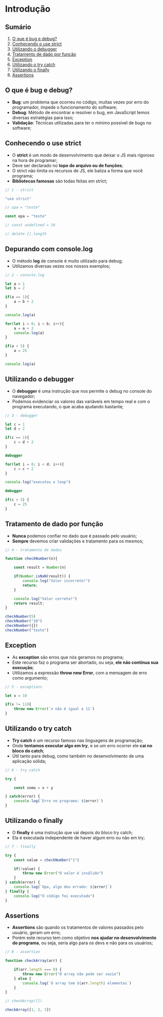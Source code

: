 # Introdução

## Sumário

1. [O que é bug e debug?](#o-que-é-bug-e-debug)
2. [Conhecendo o use strict](#conhecendo-o-use-strict)
3. [Utilizando o debugger](#utilizando-o-debugger)
4. [Tratamento de dado por função](#tratamento-de-dado-por-função)
5. [Exception](#exception)
6. [Utilizando o try catch](#utilizando-o-try-catch)
7. [Utilizando o finally](#utilizando-o-finally)
8. [Assertions](#assertions)

## O que é bug e debug?

- **Bug**: um problema que ocorreu no código, muitas vezes por erro do programador, impede o funcionamento do software;
- **Debug**: Método de encontrar e resolver o bug, em JavaScript temos diversas estratégias para isso;
- **Validação**: Técnicas utilizadas para ter o mínimo possível de bugs no software;

## Conhecendo o use strict

- O **strict** é um modo de desenvolvimento que deixar o JS mais rigoroso na hora de programar;
- Deve ser declarado no **topo do arquivo ou de funções**;
- O strict não limita os recursos de JS, ele baliza a forma que você programa;
- **Bibliotecas famosas** são todas feitas em strict;

```js
// 1 - strict

"use strict"

// opa = "teste"

const opa = "teste"

// const undefined = 10

// delete [].length
```
## Depurando com console.log

- O método **log** de console é muito utilizado para debug;
- Utilizamos diversas vezes nos nossos exemplos;

```js
// 2 - console.log

let a = 1
let b = 2

if(a == 1){
    a = b + 2
}

console.log(a)

for(let i = 0; i < b; i++){
    a = a + 2
    console.log(a)
}

if(a > 5) {
    a = 25
}

console.log(a)
```

## Utilizando o debugger

- O **debugger** é uma instrução que nos permite o debug no console do navegador;
- Podemos evidenciar os valores das variáveis em tempo real e com o programa executando, o que acaba ajudando bastante;

```js
// 3 - debugger

let c = 1
let d = 2

if(c == 1){
    c = d + 2
}

debugger

for(let i = 0; i < d; i++){
    c = c + 2
}

console.log("executou o loop")

debugger

if(c > 5) {
    c = 25
}
```

## Tratamento de dado por função

- **Nunca** podemos confiar no dado que é passado pelo usuário;
- **Sempre** devemos criar validações e tratamento para os mesmos;

```js
// 4 - tratamento de dados

function checkNumber(n){

    const result = Number(n)

    if(Number.isNaN(result)) {
        console.log("Valor incorreto!")
        return;
    }

    console.log("Valor correto!")
    return result;
}

checkNumber(5)
checkNumber("10")
checkNumber({})
checkNumber("teste")
```

## Exception

- As **exception** são erros que nós geramos no programa;
- Este recurso faz o programa ser abortado, ou seja, **ele não continua sua execução**;
- Utilizamos a expressão **throw new Error**, com a mensagem de erro como argumento;

```js
// 5 - exceptions

let x = 10

if(x != 11){
    throw new Error('x não é igual a 11')
}
```

## Utilizando o try catch

- **Try catch** é um recurso famoso nas linguagens de programação;
- Onde **tentamos executar algo em try**, e se um erro ocorrer ele **cai no bloco do catch**;
- Útil tanto para debug, como também no desenvolvimento de uma aplicação sólida;

```js
// 6 - try catch

try {

    const soma = x + y

} catch(error) {
    console.log(`Erro no programa: ${error}`)
}
```

## Utilizando o finally

- O **finally** é uma instrução que vai depois do bloco try catch;
- Ela é executada independente de haver algum erro ou não em try;

```js
// 7 - finally

try {
    const value = checkNumber("1")

    if(!value) {
        throw new Error("O valor é inválido")
    }
} catch(error) {
    console.log(`Opa, algo deu errado: ${error}`)
} finally {
    console.log("O código foi executado")
}
```

## Assertions

- **Assertions** são quando os tratamentos de valores passados pelo usuário, geram um erro;
- Porém este recurso tem como objetivo **nos ajudar no desenvolvimento do programa**, ou seja, seria algo para os devs e não para os usuários;

```js
// 8 - assertion

function checkArray(arr) {

    if(arr.length === 0) {
        throw new Error("O array não pode ser vazio")
    } else {
        console.log(`O array tem ${arr.length} elementos`)
    }
}

// checkArray([])

checkArray([1, 2, 3])
```